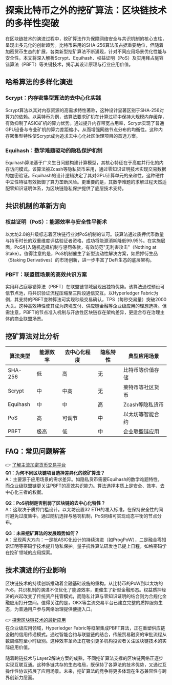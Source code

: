 # 探索比特币之外的挖矿算法：区块链技术的多样性突破

在区块链技术的演进过程中，挖矿算法作为保障网络安全与共识机制的核心支柱，呈现出多元化的创新趋势。比特币采用的SHA-256算法虽占据重要地位，但随着加密货币生态的扩展，各类新型挖矿算法不断涌现，针对不同应用场景优化性能与安全性。本文将深入解析Scrypt、Equihash、权益证明（PoS）及实用拜占庭容错算法（PBFT）等关键技术，揭示其设计原理与行业应用价值。

## 哈希算法的多样化演进

### Scrypt：内存密集型算法的去中心化实践  
Scrypt算法以其对内存资源的高需求特性著称，这种设计显著区别于SHA-256对算力的依赖。以莱特币为例，该算法要求矿机在计算过程中保持大规模内存缓存，有效抑制了ASIC矿机的算力优势。通过提升内存带宽占用率，Scrypt实现了普通GPU设备与专业矿机的算力差距缩小，从而增强网络节点分布的均衡性。这种内存密集型特性使Scrypt成为追求去中心化社区治理项目的首选方案。

### Equihash：数学难题驱动的隐私保护机制  
Equihash算法基于广义生日问题构建计算模型，其核心特征在于高度并行化的内存访问模式。该算法被Zcash等隐私货币采用，通过零知识证明技术实现交易数据的加密验证。Equihash的设计逻辑决定了其对GPU计算单元的亲和性，这种硬件中立性特征有效抵御了算力垄断风险。更重要的是，其数学难题的求解过程天然适配零知识证明体系，为区块链隐私保护提供了底层技术支持。

## 共识机制的革新方向

### 权益证明（PoS）：能源效率与安全性平衡术  
以太坊2.0的升级标志着区块链行业对PoS机制的认可。该算法通过质押代币数量与持币时长的双重维度评估验证者资格，成功将能源消耗降低99.95%。在实施层面，PoS引入随机选择机制与惩罚条款，有效防范"无利害攻击"（Nothing at Stake）。值得注意的是，PoS机制催生了新型流动性解决方案，如质押衍生品（Staking Derivatives）的市场创新，进一步丰富了DeFi生态的底层架构。

### PBFT：联盟链场景的高效共识方案  
实用拜占庭容错算法（PBFT）在联盟链领域展现出独特优势。该算法通过预设可信节点池，将共识验证流程压缩至三阶段通信交互。以Hyperledger Fabric为例，其支持的PBFT变种算法可实现秒级交易确认，TPS（每秒交易量）突破2000大关。这种高效特性使其成为跨境支付、供应链金融等企业级应用的理想选择。但需注意，PBFT的节点准入机制与开放性区块链存在架构差异，更适合存在治理主体的商业联盟场景。

## 挖矿算法对比分析

| 算法类型       | 能源效率 | 去中心化程度 | 隐私特性 | 典型应用场景       |
|----------------|----------|--------------|----------|--------------------|
| SHA-256        | 低       | 高           | 无       | 比特币等价值存储   |
| Scrypt         | 中       | 中高         | 无       | 莱特币等社区货币   |
| Equihash       | 中       | 中           | 高       | Zcash等隐私货币    |
| PoS            | 高       | 可调节       | 中       | 以太坊等智能合约   |
| PBFT           | 极高     | 低           | 中       | 企业联盟链应用     |

## FAQ：常见问题解答

👉 [了解主流加密货币交易平台](https://bit.ly/okx_welcome)  
**Q1：为何不同区块链项目选择差异化的挖矿算法？**  
A：主要源于应用场景的需求差异。如隐私货币需要Equihash的数学难题特性，而企业级联盟链更关注PBFT的高效共识能力。算法选择本质上是安全、效率、去中心化三者的权衡。

**Q2：PoS机制是否削弱了区块链的去中心化特性？**  
A：这取决于质押门槛设计。以太坊设置32 ETH的准入标准，在保持安全性的同时避免过度集中。通过随机选择与惩罚机制，PoS网络可实现动态平衡的节点分布。

**Q3：未来挖矿算法的发展趋势如何？**  
A：呈现两大方向：一是抗ASIC化设计的持续演进（如ProgPoW），二是融合零知识证明等密码学技术提升隐私保护。量子抗性算法研发也已提上日程，如格密码学在挖矿领域的应用探索。

## 技术演进的行业影响

区块链技术的持续创新推动着金融基础设施的重构。从比特币的PoW到以太坊的PoS，共识机制的演进不仅优化了能源效率，更催生了新型金融形态。权益质押经济的兴起改变了传统资产托管模式，而隐私计算与零知识证明的结合则为合规化金融应用打开空间。值得关注的是，OKX等主流交易平台已建立完整的质押服务生态，为普通用户参与网络治理提供便捷入口。

👉 [探索区块链技术的最新应用](https://bit.ly/okx_welcome)  
在企业级应用领域，Hyperledger Fabric等框架集成PBFT算法，正在重塑供应链金融的信用传递模式。通过智能合约与联盟链的结合，传统贸易融资的审批流程从数周缩短至小时级别。这种效率革命正在吸引更多机构投资者关注区块链技术的实际应用价值。

随着跨链技术与Layer2解决方案的成熟，不同挖矿算法支撑的区块链网络正逐步实现互联互通。这种多链共存的生态格局，既保持了各算法的技术优势，又通过互操作性协议拓展了应用场景。未来，挖矿算法的竞争将更多体现在生态兼容性与跨界创新力层面。